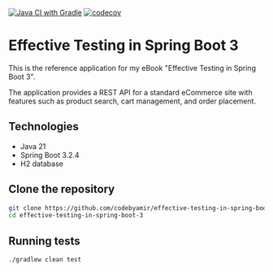 [![Java CI with Gradle](https://github.com/codebyamir/effective-testing-in-spring-boot-3/actions/workflows/gradle.yml/badge.svg)](https://github.com/codebyamir/effective-testing-in-spring-boot-3/actions/workflows/gradle.yml)
[![codecov](https://codecov.io/gh/codebyamir/effective-testing-in-spring-boot-3/graph/badge.svg?token=EZRPG6MC5D)](https://codecov.io/gh/codebyamir/effective-testing-in-spring-boot-3)
# Effective Testing in Spring Boot 3

This is the reference application for my eBook "Effective Testing in Spring Boot 3".

The application provides a REST API for a standard eCommerce site with features such as product search, cart management, and order placement.

## Technologies
- Java 21
- Spring Boot 3.2.4
- H2 database

## Clone the repository

```bash
git clone https://github.com/codebyamir/effective-testing-in-spring-boot-3.git
cd effective-testing-in-spring-boot-3
```

## Running tests

```bash
./gradlew clean test
```
